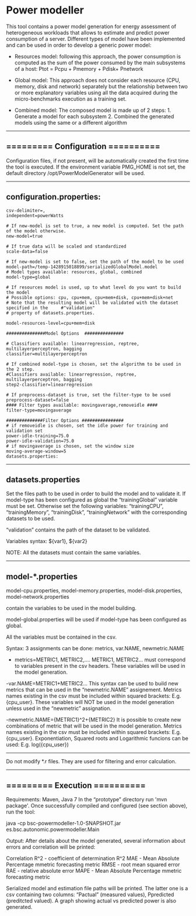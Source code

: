 # Power modeller

This tool contains a power model generation for energy assessment of heterogeneous workloads that allows to estimate and predict power consumption of a server.
Different types of model have been implemented and can be used in order to develop a generic power model:

- Resources model: following this approach, the power consumption is computed as the sum of the power consumed by the main subsystems of a host:
	Ptot = Pcpu + Pmemory + Pdisk+ Pnetwork

- Global model: This approach does not consider each resource (CPU, memory, disk and network) separately but the relationship between two or more explanatory variables using all the data acquired during the micro-benchmarks execution as a training set.

- Combined model: The composed model is made up of 2 steps:
		1.	Generate a model for each subsystem
		2.	Combined the generated models using the same or a different algorithm

-----------------------------
========= Configuration ==========
-----------------------------

Configuration files, if not present, will be automatically created the first time the tool is executed. 
If the environment variable PMG_HOME is not set, the default directory /opt/PowerModelGenerator will be used.

-----------------------------
configuration.properties: 
-----------------------------
	csv-delimiter=,
	independent=powerWatts

	# If new-model is set to true, a new model is computed. Set the path of the model otherwise.
	new-model=true

	# If true data will be scaled and standardized
	scale-data=false

	# If new-model is set to false, set the path of the model to be used
	model-path=/temp-1428915018899/serializedGlobalModel.model
	# Model types available: resources, global, combined
	model-type=global

	# If resources model is used, up to what level do you want to build the model 
	# Possible options: cpu, cpu+mem, cpu+mem+disk, cpu+mem+disk+net
	# Note that the resulting model will be validated with the dataset specified in the 	#"validation"
	# property of datasets.properties.

	model-resources-level=cpu+mem+disk

	###############Model Options  ###############

	# Classifiers available: linearregression, reptree, multilayerperceptron, bagging
	classifier=multilayerperceptron

	# If combined model-type is chosen, set the algorithm to be used in the 2 step.
	#Classifiers available: linearregression, reptree, multilayerperceptron, bagging
	step2-classifier=linearregression

	# If preprocess-dataset is true, set the filter-type to be used
	preprocess-dataset=false
	#### Filter types available: movingaverage,removeidle ####
	filter-type=movingaverage

	##############Filter Options ################
	# if removeidle is chosen, set the idle power for training and validation set
	power-idle-training=75.0
	power-idle-validation=75.0
	# if movingaverage is chosen, set the window size
	moving-average-window=5
	datasets.properties: 

-----------------------------
datasets.properties
-----------------------------

Set the files path to be used in order to build the model and to validate it.
If model-type has been configured as global the “trainingGlobal” variable must be set.
Otherwise set the following variables: “trainingCPU”, “trainingMemory”, “trainingDisk”, “trainingNetwork” with the corresponding datasets to be used.

“validation” contains the path of the dataset to be validated.

Variables syntax: ${var1}, ${var2}

NOTE: All the datasets must contain the same variables.

-----------------------------
model-*.properties
-----------------------------

model-cpu.properties, model-memory.properties, model-disk.properties, model-network.properties

contain the variables to be used in the model building.

model-global.properties will be used if model-type has been configured as global.

All the variables must be contained in the csv. 

Syntax:
3 assignments can be done:
	metrics, var.NAME, newmetric.NAME

- metrics=METRIC1, METRIC2,....
METRIC1, METRIC2... must correspond to variables present in the csv headers. These variables will be used in the model generation.

-var.NAME=METRIC1+METRIC2...
This syntax can be used to build new metrics that can be used in the “newmetric.NAME” assignement. Metrics names existing in the csv must be included within squared brackets: E.g.  {cpu_user}.
These variables will NOT be used in the model generation unless used in the “newmetric” assignation. 

-newmetric.NAME={METRIC1}^2+{METRIC2}
It is possible to create new combinations of metric that will be used in the model generation.
Metrics names existing in the csv must be included within squared brackets: E.g. {cpu_user}.
Exponentiation, Squared roots and Logarithmic funcions can be used: E.g. log({cpu_user})

-----------------------------
Do not modify *.r files. They are used for filtering and error calculation.

-----------------------------
========= Execution ==========
-----------------------------

Requirements: Maven, Java 7
In the “prototype” directory run 'mvn package'.
Once successfully compiled and configured (see section above), run the tool:

java -cp bsc-powermodeller-1.0-SNAPSHOT.jar es.bsc.autonomic.powermodeller.Main 

Output:
After details about the model generated, several information about errors and correlation will be printed:

Correlation
R^2 - coefficient of determination R^2
MAE - Mean Absolute Percentage mmetric forecasting metric
RMSE - root mean squared error
RAE - relative absolute error
MAPE - Mean Absolute Percentage mmetric forecasting metric 

Serialized model and estimation file paths will be printed. The latter one is a csv containing two columns: “Pactual” (measured values), Ppredicted (preditcted valued).
A graph showing actual vs predicted power is also generated.

